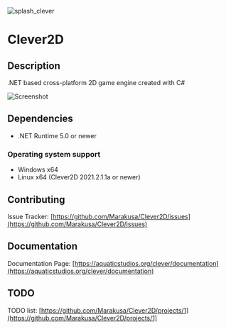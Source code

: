 ![splash_clever](https://user-images.githubusercontent.com/29477753/135967266-31c62993-e746-48b0-81e1-7eb5269522ae.png)


# Clever2D

## Description
.NET based cross-platform 2D game engine created with C#

![Screenshot](https://user-images.githubusercontent.com/29477753/135966701-6dede5e1-0fe1-4533-8915-53a424b994f9.png)

## Dependencies
- .NET Runtime 5.0 or newer

### Operating system support
- Windows x64
- Linux x64 (Clever2D 2021.2.1.1a or newer)

## Contributing
Issue Tracker: [https://github.com/Marakusa/Clever2D/issues](https://github.com/Marakusa/Clever2D/issues)

## Documentation
Documentation Page: [https://aquaticstudios.org/clever/documentation](https://aquaticstudios.org/clever/documentation)

## TODO
TODO list: [https://github.com/Marakusa/Clever2D/projects/1](https://github.com/Marakusa/Clever2D/projects/1)
